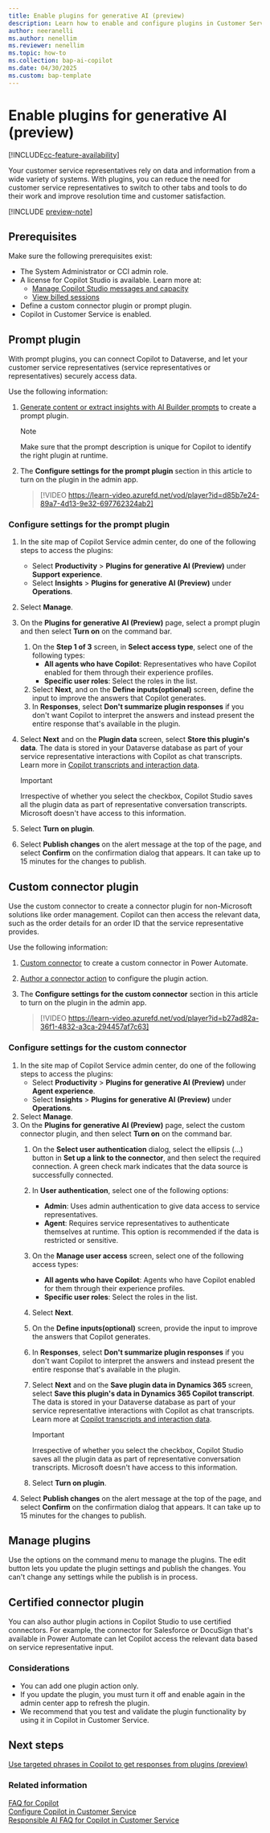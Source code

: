 ```yaml
---
title: Enable plugins for generative AI (preview)
description: Learn how to enable and configure plugins in Customer Service for generative AI by using custom connector and prompt plugins.
author: neeranelli
ms.author: nenellim
ms.reviewer: nenellim
ms.topic: how-to
ms.collection: bap-ai-copilot
ms.date: 04/30/2025
ms.custom: bap-template
---
```


# Enable plugins for generative AI (preview)

[!INCLUDE[cc-feature-availability](../includes/cc-feature-availability.md)]

Your customer service representatives rely on data and information from a wide variety of systems. With plugins, you can reduce the need for customer service representatives to switch to other tabs and tools to do their work and improve resolution time and customer satisfaction.

[!INCLUDE [preview-note](~/../shared-content/shared/preview-includes/preview-note-d365.md)]

## Prerequisites

Make sure the following prerequisites exist:

- The System Administrator or CCI admin role.
- A license for Copilot Studio is available. Learn more at:
    - [Manage Copilot Studio messages and capacity](/microsoft-copilot-studio/requirements-messages-management)
    - [View billed sessions](/microsoft-copilot-studio/analytics-billed-sessions)
- Define a custom connector plugin or prompt plugin.
- Copilot in Customer Service is enabled.

## Prompt plugin

With prompt plugins, you can connect Copilot to Dataverse, and let your customer service representatives (service representatives or representatives) securely access data.

Use the following information:
1. [Generate content or extract insights with AI Builder prompts](/microsoft-copilot-studio/copilot-ai-plugins#generate-content-or-extract-insights-with-ai-builder-prompts) to create a prompt plugin.

   > [!NOTE]
   > Make sure that the prompt description is unique for Copilot to identify the right plugin at runtime.

1. The **Configure settings for the prompt plugin** section in this article to turn on the plugin in the admin app.

    > [!VIDEO https://learn-video.azurefd.net/vod/player?id=d85b7e24-89a7-4d13-9e32-697762324ab2]

### Configure settings for the prompt plugin

1. In the site map of Copilot Service admin center, do one of the following steps to access the plugins:
   - Select **Productivity** > **Plugins for generative AI (Preview)** under **Support experience**.
   - Select **Insights** > **Plugins for generative AI (Preview)** under **Operations**. 
1. Select **Manage**.
1. On the **Plugins for generative AI (Preview)** page, select a prompt plugin and then select **Turn on** on the command bar.
   1. On the **Step 1 of 3** screen, in **Select access type**, select one of the following types:
      - **All agents who have Copilot**: Representatives who have Copilot enabled for them through their experience profiles.
      - **Specific user roles**: Select the roles in the list.
   1. Select **Next**, and on the **Define inputs(optional)** screen, define the input to improve the answers that Copilot generates.
   1. In **Responses**, select **Don't summarize plugin responses** if you don't want Copilot to interpret the answers and instead present the entire response that's available in the plugin.
1. Select **Next** and on the **Plugin data** screen, select **Store this plugin's data**. The data is stored in your Dataverse database as part of your service representative interactions with Copilot as chat transcripts. Learn more in [Copilot transcripts and interaction data](/dynamics365/customer-service/develop/download-copilot-transcript-data).

    > [!IMPORTANT]
    > Irrespective of whether you select the checkbox, Copilot Studio saves all the plugin data as part of representative conversation transcripts. Microsoft doesn't have access to this information.

1. Select **Turn on plugin**.
1. Select **Publish changes** on the alert message at the top of the page, and select **Confirm** on the confirmation dialog that appears. It can take up to 15 minutes for the changes to publish.

## Custom connector plugin

Use the custom connector to create a connector plugin for non-Microsoft solutions like order management. Copilot can then access the relevant data, such as the order details for an order ID that the service representative provides.

Use the following information:
1. [Custom connector](/connectors/custom-connectors/define-blank) to create a custom connector in Power Automate.
1. [Author a connector action](/microsoft-copilot-studio/copilot-ai-plugins?tabs=c4d365cs#author-a-connector-action) to configure the plugin action.
1. The **Configure settings for the custom connector** section in this article to turn on the plugin in the admin app.

   > [!VIDEO https://learn-video.azurefd.net/vod/player?id=b27ad82a-36f1-4832-a3ca-294457af7c63]

### Configure settings for the custom connector

1. In the site map of Copilot Service admin center, do one of the following steps to access the plugins:
   - Select **Productivity** > **Plugins for generative AI (Preview)** under **Agent experience**.
   - Select **Insights** > **Plugins for generative AI (Preview)** under **Operations**. 
1. Select **Manage**.
1. On the **Plugins for generative AI (Preview)** page, select the custom connector plugin, and then select **Turn on** on the command bar.
   1. On the **Select user authentication** dialog, select the ellipsis (…) button in **Set up a link to the connector**, and then select the required connection. A green check mark indicates that the data source is successfully connected.
   1. In **User authentication**, select one of the following options:
      - **Admin**: Uses admin authentication to give data access to service representatives.
      - **Agent**: Requires service representatives to authenticate themselves at runtime.  This option is recommended if the data is restricted or sensitive.
   1. On the **Manage user access** screen, select one of the following access types:
      - **All agents who have Copilot**: Agents who have Copilot enabled for them through their experience profiles.
      - **Specific user roles**: Select the roles in the list.
   1. Select **Next**.
   1. On the **Define inputs(optional)** screen, provide the input to improve the answers that Copilot generates.
   1. In **Responses**, select **Don't summarize plugin responses** if you don't want Copilot to interpret the answers and instead present the entire response that's available in the plugin.
   1. Select **Next** and on the **Save plugin data in Dynamics 365** screen, select **Save this plugin's data in Dynamics 365 Copilot transcript**. The data is stored in your Dataverse database as part of your service representative interactions with Copilot as chat transcripts. Learn more at [Copilot transcripts and interaction data](/dynamics365/customer-service/develop/download-copilot-transcript-data).

      > [!IMPORTANT]
      > Irrespective of whether you select the checkbox, Copilot Studio saves all the plugin data as part of representative conversation transcripts. Microsoft doesn't have access to this information.

   1. Select **Turn on plugin**.
1. Select **Publish changes** on the alert message at the top of the page, and select **Confirm** on the confirmation dialog that appears. It can take up to 15 minutes for the changes to publish.

## Manage plugins

Use the options on the command menu to manage the plugins. The edit button lets you update the plugin settings and publish the changes. You can't change any settings while the publish is in process.

## Certified connector plugin

You can also author plugin actions in Copilot Studio to use certified connectors. For example, the connector for Salesforce or DocuSign that's available in Power Automate can let Copilot access the relevant data based on service representative input.

### Considerations

- You can add one plugin action only.
- If you update the plugin, you must turn it off and enable again in the admin center app to refresh the plugin.
- We recommend that you test and validate the plugin functionality by using it in Copilot in Customer Service.

## Next steps

[Use targeted phrases in Copilot to get responses from plugins (preview)](../use/use-ask-a-question.md#use-targeted-phrases-in-copilot-to-get-responses-from-plugins-preview)

### Related information

[FAQ for Copilot](/dynamics365/customer-service/administer/faq-copilot-features)  
[Configure Copilot in Customer Service](configure-copilot-features.md)  
[Responsible AI FAQ for Copilot in Customer Service](/dynamics365/customer-service/implement/faq-responsible-ai-copilot)  
